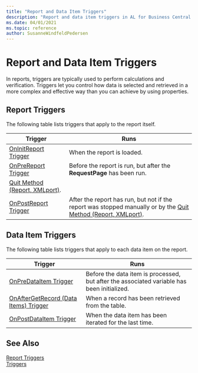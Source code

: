 ```yaml
---
title: "Report and Data Item Triggers"
description: "Report and data item triggers in AL for Business Central."
ms.date: 04/01/2021
ms.topic: reference
author: SusanneWindfeldPedersen
---
```


# Report and Data Item Triggers

In reports, triggers are typically used to perform calculations and verification. Triggers let you control how data is selected and retrieved in a more complex and effective way than you can achieve by using properties.  

## Report Triggers  

The following table lists triggers that apply to the report itself.  

|Trigger|Runs|  
|-------------|--------------|  
|[OnInitReport Trigger](triggers-auto/report/devenv-oninitreport-report-trigger.md)|When the report is loaded.|  
|[OnPreReport Trigger](triggers-auto/report/devenv-onprereport-report-trigger.md)|Before the report is run, but after the **RequestPage** has been run.|  
|[Quit Method (Report, XMLport)](methods-auto/report/reportinstance-quit-method.md).|  
|[OnPostReport Trigger](triggers-auto/report/devenv-onpostreport-report-trigger.md)|After the report has run, but not if the report was stopped manually or by the [Quit Method (Report, XMLport)](methods-auto/report/reportinstance-quit-method.md).|  

## Data Item Triggers  

The following table lists triggers that apply to each data item on the report.  

|Trigger|Runs|  
|-------------|--------------|  
|[OnPreDataItem Trigger](triggers-auto/reportdataitem/devenv-onpredataitem-reportdataitem-trigger.md)|Before the data item is processed, but after the associated variable has been initialized.|  
|[OnAfterGetRecord (Data Items) Trigger](triggers-auto/reportdataitem/devenv-onaftergetrecord-reportdataitem-trigger.md)|When a record has been retrieved from the table.|  
|[OnPostDataItem Trigger](triggers-auto/reportdataitem/devenv-onpostdataitem-reportdataitem-trigger.md)|When the data item has been iterated for the last time.|  

## See Also
  
[Report Triggers](devenv-report-triggers.md)  
[Triggers](triggers-auto/devenv-triggers.md)